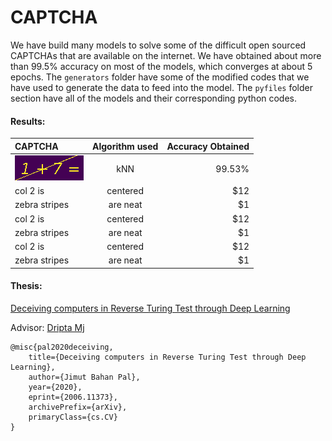 # CAPTCHA

We have build many models to solve some of the difficult open sourced CAPTCHAs that are available on the internet. We have obtained about more than 99.5% accuracy on most of the models, which converges at about 5 epochs. The ``generators`` folder have some of the modified codes that we have used to generate the data to feed into the model. The ``pyfiles`` folder section have all of the models and their corresponding python codes. 

#### Results:

| CAPTCHA  | Algorithm used  | Accuracy Obtained |
| :------------ |:---------------:| -----:|
| ![alt text](https://github.com/Jimut123/CAPTCHA/blob/master/pyfiles/JAM/1%2B7.png)      | kNN | 99.53% |
| col 2 is      | centered        |   $12 |
| zebra stripes | are neat        |    $1 |
| col 2 is      | centered        |   $12 |
| zebra stripes | are neat        |    $1 |
| col 2 is      | centered        |   $12 |
| zebra stripes | are neat        |    $1 |


#### Thesis:
[Deceiving computers in Reverse Turing Test through Deep Learning](https://arxiv.org/abs/2006.11373)

Advisor: [Dripta Mj](http://www2.eng.ox.ac.uk/civil/efm/people/dripta-sarkar)
```
@misc{pal2020deceiving,
    title={Deceiving computers in Reverse Turing Test through Deep Learning},
    author={Jimut Bahan Pal},
    year={2020},
    eprint={2006.11373},
    archivePrefix={arXiv},
    primaryClass={cs.CV}
}
```


